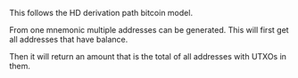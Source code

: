 This follows the HD derivation path bitcoin model.

From one mnemonic multiple addresses can be generated. This will first get all addresses that have balance. 

Then it will return an amount that is the total of all addresses with UTXOs in them. 
